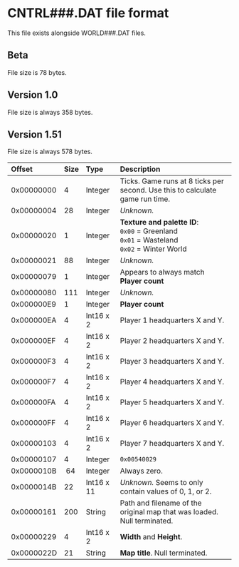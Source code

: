 # CNTRL###.DAT file format

This file exists alongside WORLD###.DAT files.

## Beta

File size is 78 bytes.

## Version 1.0

File size is always 358 bytes.

## Version 1.51

File size is always 578 bytes.

| Offset     | Size | Type       | Description                                                                                            |
| :--------- | :--- | :--------- | :----------------------------------------------------------------------------------------------------- |
| 0x00000000 | 4    | Integer    | Ticks. Game runs at 8 ticks per second. Use this to calculate game run time.                           |
| 0x00000004 | 28   | Integer    | _Unknown._                                                                                             |
| 0x00000020 | 1    | Integer    | **Texture and palette ID**:<br />`0x00` = Greenland<br />`0x01` = Wasteland<br />`0x02` = Winter World |
| 0x00000021 | 88   | Integer    | _Unknown._                                                                                             |
| 0x00000079 | 1    | Integer    | Appears to always match **Player count**                                                               |
| 0x00000080 | 111  | Integer    | _Unknown._                                                                                             |
| 0x000000E9 | 1    | Integer    | **Player count**                                                                                       |
| 0x000000EA | 4    | Int16 x 2  | Player 1 headquarters X and Y.                                                                         |
| 0x000000EF | 4    | Int16 x 2  | Player 2 headquarters X and Y.                                                                         |
| 0x000000F3 | 4    | Int16 x 2  | Player 3 headquarters X and Y.                                                                         |
| 0x000000F7 | 4    | Int16 x 2  | Player 4 headquarters X and Y.                                                                         |
| 0x000000FA | 4    | Int16 x 2  | Player 5 headquarters X and Y.                                                                         |
| 0x000000FF | 4    | Int16 x 2  | Player 6 headquarters X and Y.                                                                         |
| 0x00000103 | 4    | Int16 x 2  | Player 7 headquarters X and Y.                                                                         |
| 0x00000107 | 4    | Integer    | `0x00540029`                                                                                           |
| 0x0000010B |  64  | Integer    | Always zero.                                                                                           |
| 0x0000014B | 22   | Int16 x 11 | _Unknown._ Seems to only contain values of 0, 1, or 2.                                                 |
| 0x00000161 | 200  | String     | Path and filename of the original map that was loaded. Null terminated.                                |
| 0x00000229 | 4    | Int16 x 2  | **Width** and **Height**.                                                                              |
| 0x0000022D | 21   | String     | **Map title**. Null terminated.                                                                        |
